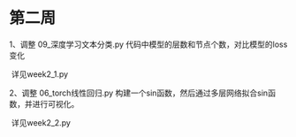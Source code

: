 # 第二周

1、调整 09_深度学习文本分类.py 代码中模型的层数和节点个数，对比模型的loss变化

​		详见week2_1.py

 2、调整 06_torch线性回归.py 构建一个sin函数，然后通过多层网络拟合sin函数，并进行可视化。

​		详见week2_2.py
